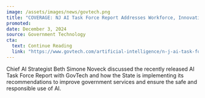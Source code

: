 ```yaml
---
image: /assets/images/news/govtech.png
title: "COVERAGE: NJ AI Task Force Report Addresses Workforce, Innovation"
promoted:
date: December 3, 2024
source: Government Technology
cta:
  text: Continue Reading
  link: "https://www.govtech.com/artificial-intelligence/n-j-ai-task-force-report-addresses-workforce-innovation"
---
```


Chief AI Strategist Beth Simone Noveck discussed the recently released AI Task Force Report with GovTech and how the State is implementing its recommendations to improve government services and ensure the safe and responsible use of AI. 
